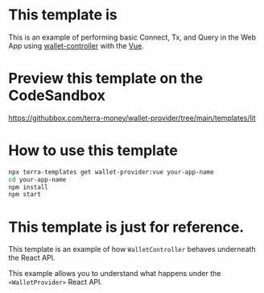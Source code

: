 # This template is

This is an example of performing basic Connect, Tx, and Query in the Web App using [wallet-controller](https://www.npmjs.com/package/@terra-money/wallet-controller) with the [Vue](https://vuejs.org/).

# Preview this template on the CodeSandbox

<https://githubbox.com/terra-money/wallet-provider/tree/main/templates/lit>

# How to use this template

```sh
npx terra-templates get wallet-provider:vue your-app-name
cd your-app-name
npm install
npm start
```

# This template is just for reference.

This template is an example of how `WalletController` behaves underneath the React API.

This example allows you to understand what happens under the `<WalletProvider>` React API.
